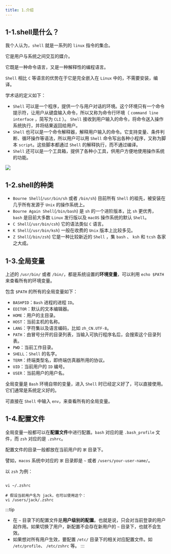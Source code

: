 ```yaml
---
title: 1.介绍
---
```


## 1-1.shell是什么？

我个人认为，`shell` 就是一系列的 `linux` 指令的集合。

它是用户与系统之间交互的媒介。

它既是一种命令语言，又是一种解释性的编程语言。

`Shell` 相比 `C` 等语言的优势在于它是完全嵌入在 `Linux` 中的，不需要安装，编译。

学术话的定义如下：

- `Shell` 可以是一个程序，提供一个与用户对话的环境。这个环境只有一个命令提示符，让用户从键盘输入命令，所以又称为命令行环境（ `command line interface` ，简写为 `CLI` ）。 `Shell` 接收到用户输入的命令，将命令送入操作系统执行，并将结果返回给用户。
- `Shell` 也可以是一个命令解释器，解释用户输入的命令。它支持变量、条件判断、循环操作等语法，所以用户可以用 `Shell` 命令写出各种小程序，又称为脚本 `script`。这些脚本都通过 `Shell` 的解释执行，而不通过编译。
- `Shell` 还可以是一个工具箱，提供了各种小工具，供用户方便地使用操作系统的功能。

![](https://raw.githubusercontent.com/oneyoung19/vuepress-blog-img/main/img/008i3skNly1gt1gu4lft1j60tw0ta0ub02.jpg)


## 1-2.shell的种类

- `Bourne Shell`(`/usr/bin/sh` 或者 `/bin/sh`) 目前所有 `Shell` 的祖先，被安装在几乎所有发源于 `Unix` 的操作系统上。
- `Bourne Again Shell`(`/bin/bash`) 是 `sh` 的一个进阶版本，比 `sh` 更优秀， `bash` 是目前大多数 `Linux` 发行版以及 `macOS` 操作系统的默认 `Shell`。
- `C Shell`(`/usr/bin/csh`) 它的语法类似 `C` 语言。
- `K Shell`(`/usr/bin/ksh`) 一般在收费的 `Unix` 版本上比较多见。
- `Z Shell`(`/bin/zsh`) 它是一种比较新近的 `Shell` ，集 `bash` 、 `ksh` 和 `tcsh` 各家之大成。


## 1-3.全局变量

上述的 `/usr/bin/` 或者 `/bin/`，都是系统设置的**环境变量**，可以利用 `echo $PATH` 来查看所有的环境变量。

包含 `$PATH` 的所有的全局变量如下：

- `BASHPID`：`Bash` 进程的进程 `ID`。
- `EDITOR`：默认的文本编辑器。
- `HOME`：用户的主目录。
- `HOST`：当前主机的名称。
- `LANG`：字符集以及语言编码，比如 `zh_CN.UTF-8`。
- `PATH`：由冒号分开的目录列表，当输入可执行程序名后，会搜索这个目录列表。
- `PWD`：当前工作目录。
- `SHELL`：`Shell` 的名字。
- `TERM`：终端类型名，即终端仿真器所用的协议。
- `UID`：当前用户的 `ID` 编号。
- `USER`：当前用户的用户名。

全局变量是 `Bash` 环境自带的变量，进入 `Shell` 时已经定义好了，可以直接使用。它们通常是系统定义好的。

可直接在 `Shell` 中输入 `env`，来查看所有的全局变量。


## 1-4.配置文件

全局变量一般都可以在**配置文件**中进行配置。`bash` 对应的是 `.bash_profile` 文件，而 `zsh` 对应的是 `.zshrc`。

配置文件的目录一般都放在当前用户的 `家` 目录下。

譬如，`macos` 系统中对应的 `家` 目录即是 `~` 或者 `/users/your-user-name/`。

以 `zsh` 为例：

```shell

vi ~/.zshrc

# 假设当前用户名为 jack，也可以使用这个：
vi /users/jack/.zshrc

```

:::tip
- 在 `~` 目录下的配置文件是**用户级别的配置**。也就是说，只会对当前登录的用户起作用。如果切换了用户，新配置不会存在新用户的 `~` 目录下，也就不会生效。
- 如果想对所有用户生效，要配置 `/etc/` 目录下的相关对应配置文件。如 `/etc/profile`、 `/etc/zshrc` 等。
:::
